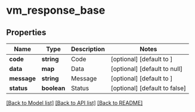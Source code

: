 # vm_response_base

## Properties
Name | Type | Description | Notes
------------ | ------------- | ------------- | -------------
**code** | **string** | Code | [optional] [default to ]
**data** | **map** | Data | [optional] [default to null]
**message** | **string** | Message | [optional] [default to ]
**status** | **boolean** | Status | [optional] [default to false]

[[Back to Model list]](../README.md#documentation-for-models) [[Back to API list]](../README.md#documentation-for-api-endpoints) [[Back to README]](../README.md)


